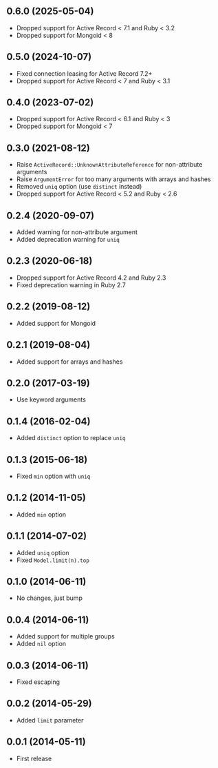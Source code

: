 ## 0.6.0 (2025-05-04)

- Dropped support for Active Record < 7.1 and Ruby < 3.2
- Dropped support for Mongoid < 8

## 0.5.0 (2024-10-07)

- Fixed connection leasing for Active Record 7.2+
- Dropped support for Active Record < 7 and Ruby < 3.1

## 0.4.0 (2023-07-02)

- Dropped support for Active Record < 6.1 and Ruby < 3
- Dropped support for Mongoid < 7

## 0.3.0 (2021-08-12)

- Raise `ActiveRecord::UnknownAttributeReference` for non-attribute arguments
- Raise `ArgumentError` for too many arguments with arrays and hashes
- Removed `uniq` option (use `distinct` instead)
- Dropped support for Active Record < 5.2 and Ruby < 2.6

## 0.2.4 (2020-09-07)

- Added warning for non-attribute argument
- Added deprecation warning for `uniq`

## 0.2.3 (2020-06-18)

- Dropped support for Active Record 4.2 and Ruby 2.3
- Fixed deprecation warning in Ruby 2.7

## 0.2.2 (2019-08-12)

- Added support for Mongoid

## 0.2.1 (2019-08-04)

- Added support for arrays and hashes

## 0.2.0 (2017-03-19)

- Use keyword arguments

## 0.1.4 (2016-02-04)

- Added `distinct` option to replace `uniq`

## 0.1.3 (2015-06-18)

- Fixed `min` option with `uniq`

## 0.1.2 (2014-11-05)

- Added `min` option

## 0.1.1 (2014-07-02)

- Added `uniq` option
- Fixed `Model.limit(n).top`

## 0.1.0 (2014-06-11)

- No changes, just bump

## 0.0.4 (2014-06-11)

- Added support for multiple groups
- Added `nil` option

## 0.0.3 (2014-06-11)

- Fixed escaping

## 0.0.2 (2014-05-29)

- Added `limit` parameter

## 0.0.1 (2014-05-11)

- First release
